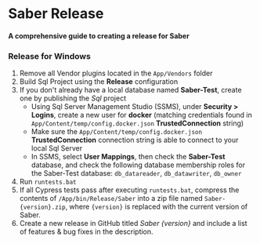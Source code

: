 # Saber Release
#### A comprehensive guide to creating a release for Saber

### Release for Windows
1. Remove all Vendor plugins located in the `App/Vendors` folder
2. Build Sql Project using the **Release** configuration
3. If you don't already have a local database named **Saber-Test**, create one by publishing the *Sql* project
	* Using Sql Server Management Studio (SSMS), under **Security > Logins**, create a new user for **docker** (matching credentials found in `App/Content/temp/config.docker.json` **TrustedConnection** string)
	* Make sure the `App/Content/temp/config.docker.json` **TrustedConnection** connection string is able to connect to your local Sql Server
	* In SSMS, select **User Mappings**, then check the **Saber-Test** database, and check the following database membership roles for the Saber-Test database: `db_datareader`, `db_datawriter`, `db_owner`
3. Run `runtests.bat`
4. If all Cypress tests pass after executing `runtests.bat`, compress the contents of `/App/bin/Release/Saber`
into a zip file named `Saber-{version}.zip`, where `{version}` is replaced with the current version of Saber.
5. Create a new release in GitHub titled *Saber {version}* and include a list of features & bug fixes in the description.


